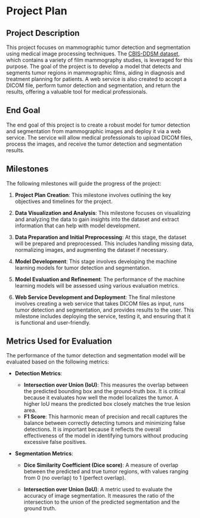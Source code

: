 # Project Plan

## Project Description

This project focuses on mammographic tumor detection and segmentation using medical image processing techniques. The [CBIS-DDSM dataset](https://www.kaggle.com/datasets/awsaf49/cbis-ddsm-breast-cancer-image-dataset/data), which contains a variety of film mammography studies, is leveraged for this purpose. The goal of the project is to develop a model that detects and segments tumor regions in mammographic films, aiding in diagnosis and treatment planning for patients. A web service is also created to accept a DICOM file, perform tumor detection and segmentation, and return the results, offering a valuable tool for medical professionals.

## End Goal

The end goal of this project is to create a robust model for tumor detection and segmentation from mammographic images and deploy it via a web service. The service will allow medical professionals to upload DICOM files, process the images, and receive the tumor detection and segmentation results.

## Milestones

The following milestones will guide the progress of the project:

1. **Project Plan Creation**: This milestone involves outlining the key objectives and timelines for the project.

2. **Data Visualization and Analysis**: This milestone focuses on visualizing and analyzing the data to gain insights into the dataset and extract information that can help with model development.

3. **Data Preparation and Initial Preprocessing**: At this stage, the dataset will be prepared and preprocessed. This includes handling missing data, normalizing images, and augmenting the dataset if necessary.

4. **Model Development**: This stage involves developing the machine learning models for tumor detection and segmentation.

5. **Model Evaluation and Refinement**: The performance of the machine learning models will be assessed using various evaluation metrics.

6. **Web Service Development and Deployment**: The final milestone involves creating a web service that takes DICOM files as input, runs tumor detection and segmentation, and provides results to the user. This milestone includes deploying the service, testing it, and ensuring that it is functional and user-friendly.

## Metrics Used for Evaluation

The performance of the tumor detection and segmentation model will be evaluated based on the following metrics:

* **Detection Metrics**:

  * **Intersection over Union (IoU)**: This measures the overlap between the predicted bounding box and the ground-truth box. It is critical because it evaluates how well the model localizes the tumor. A higher IoU means the predicted box closely matches the true lesion area.
  * **F1 Score**: This harmonic mean of precision and recall captures the balance between correctly detecting tumors and minimizing false detections. It is important because it reflects the overall effectiveness of the model in identifying tumors without producing excessive false positives.

* **Segmentation Metrics**:

  * **Dice Similarity Coefficient (Dice score)**: A measure of overlap between the predicted and true tumor regions, with values ranging from 0 (no overlap) to 1 (perfect overlap).

  * **Intersection over Union (IoU)**: A metric used to evaluate the accuracy of image segmentation. It measures the ratio of the intersection to the union of the predicted segmentation and the ground truth.
